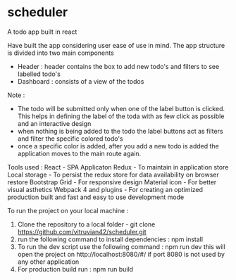 # scheduler
A todo app built in react

Have built the app considering user ease of use in mind.
The app structure is divided into two main components
- Header : header contains the box to add new todo's and filters to see labelled todo's
- Dashboard : consists of a view of the todos

Note :
- The todo will be submitted only when one of the label button is clicked. This helps in defining the label of the toda with as few click as possible and an interactive design
- when nothing is being added to the todo the label buttons act as filters and filter the specific colored todo's
- once a specific color is added, after you add a new todo is added the application moves to the main route again.

Tools used :
React - SPA Applicaton
Redux -  To maintain in application store
Local storage - To persist the redux store for data availability on browser restore
Bootstrap Grid - For responsive design
Material icon - For better visual asthetics
Webpack 4 and plugins - For creating an optimized production built and fast and easy to use development mode


To run the project on your local machine :
1) Clone the repository to a local folder - git clone https://github.com/vitruvian42/scheduler.git
2) run the following command to install dependencies : npm install
3) To run the dev script use the following command : npm run dev
  this will open the project on http://localhost:8080/#/ if port 8080 is not used by any other application
4) For production build run : npm run build
